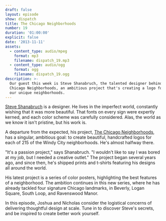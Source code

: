 ```yaml
---
draft: false
layout: episode
show: dispatch
title: The Chicago Neighborhoods
number: 19
duration: '01:00:00'
explicit: false
date: '2013-11-11'
assets:
  - content_type: audio/mpeg
    format: mp3
    filename: dispatch_19.mp3
  - content_type: audio/ogg
    format: ogg
    filename: dispatch_19.ogg
description: >-
  Our guest this week is Steve Shanabruch, the talented designer behind The
  Chicago Neighborhoods, an ambitious project that's creating a logo for each of
  our unique neighborhoods.
---
```

[Steve Shanabruch](http://www.steveshanabruch.com) is a designer. He lives in the imperfect world, constantly wishing that it was more beautiful. That fonts on every sign were expertly kerned, and each color scheme was carefully considered. Alas, the world as we know it isn't pristine, but his work is.

A departure from the expected, his project, [The Chicago Neighborhoods](http://www.thechicagoneighborhoods.com), has a singular, ambitious goal: to create beautiful, handcrafted logos for each of 215 of the Windy City neighborhoods. He's almost halfway there.

"It's a passion project," says Shanabruch. "I wouldn't like to say I was bored at my job, but I needed a creative outlet." The project began several years ago, and since then, he's shipped prints and t-shirts featuring his designs all around the world.

His latest project is a series of color posters, highlighting the best features of a neighborhood. The ambition continues in this new series, where he has already tackled four signature Chicago landmarks, in Beverly, Logan Square, South Loop, and Ravenswood Manor.

In this episode, Joshua and Nicholas consider the logistical concerns of delivering thoughtful design at scale. Tune in to discover Steve's secrets, and be inspired to create better work yourself.